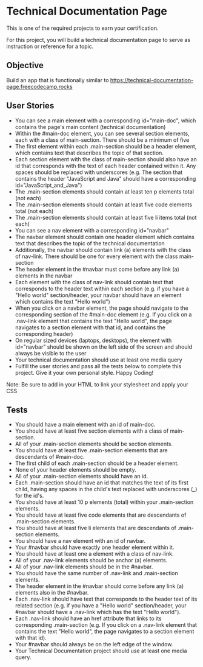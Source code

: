 # Technical Documentation Page

This is one of the required projects to earn your certification.

For this project, you will build a technical documentation page to serve as instruction or reference for a topic.

## Objective

Build an app that is functionally similar to https://technical-documentation-page.freecodecamp.rocks

## User Stories

- You can see a main element with a corresponding id="main-doc", which contains the page's main content (technical documentation)
- Within the #main-doc element, you can see several section elements, each with a class of main-section. There should be a minimum of five
- The first element within each .main-section should be a header element, which contains text that describes the topic of that section.
- Each section element with the class of main-section should also have an id that corresponds with the text of each header contained within it. Any spaces should be replaced with underscores (e.g. The section that contains the header "JavaScript and Java" should have a corresponding id="JavaScript_and_Java")
- The .main-section elements should contain at least ten p elements total (not each)
- The .main-section elements should contain at least five code elements total (not each)
- The .main-section elements should contain at least five li items total (not each)
- You can see a nav element with a corresponding id="navbar"
- The navbar element should contain one header element which contains text that describes the topic of the technical documentation
- Additionally, the navbar should contain link (a) elements with the class of nav-link. There should be one for every element with the class main-section
- The header element in the #navbar must come before any link (a) elements in the navbar
- Each element with the class of nav-link should contain text that corresponds to the header text within each section (e.g. if you have a "Hello world" section/header, your navbar should have an element which contains the text "Hello world")
- When you click on a navbar element, the page should navigate to the corresponding section of the #main-doc element (e.g. If you click on a .nav-link element that contains the text "Hello world", the page navigates to a section element with that id, and contains the corresponding header)
- On regular sized devices (laptops, desktops), the element with id="navbar" should be shown on the left side of the screen and should always be visible to the user
- Your technical documentation should use at least one media query
- Fulfill the user stories and pass all the tests below to complete this project. Give it your own personal style. Happy Coding!

Note: Be sure to add <link rel="stylesheet" href="styles.css"> in your HTML to link your stylesheet and apply your CSS

## Tests

- You should have a main element with an id of main-doc.
- You should have at least five section elements with a class of main-section.
- All of your .main-section elements should be section elements.
- You should have at least five .main-section elements that are descendants of #main-doc.
- The first child of each .main-section should be a header element.
- None of your header elements should be empty.
- All of your .main-section elements should have an id.
- Each .main-section should have an id that matches the text of its first child, having any spaces in the child's text replaced with underscores (_) for the id's.
- You should have at least 10 p elements (total) within your .main-section elements.
- You should have at least five code elements that are descendants of .main-section elements.
- You should have at least five li elements that are descendants of .main-section elements.
- You should have a nav element with an id of navbar.
- Your #navbar should have exactly one header element within it.
- You should have at least one a element with a class of nav-link.
- All of your .nav-link elements should be anchor (a) elements.
- All of your .nav-link elements should be in the #navbar.
- You should have the same number of .nav-link and .main-section elements.
- The header element in the #navbar should come before any link (a) elements also in the #navbar.
- Each .nav-link should have text that corresponds to the header text of its related section (e.g. if you have a "Hello world" section/header, your #navbar should have a .nav-link which has the text "Hello world").
- Each .nav-link should have an href attribute that links to its corresponding .main-section (e.g. If you click on a .nav-link element that contains the text "Hello world", the page navigates to a section element with that id).
- Your #navbar should always be on the left edge of the window.
- Your Technical Documentation project should use at least one media query.
